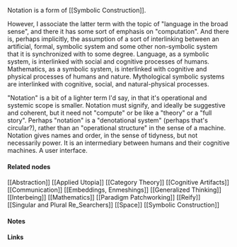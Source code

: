 ---
---

Notation is a form of [[Symbolic Construction]]. 

However, I associate the latter term with the topic of "language in the broad sense", and there it has some sort of emphasis on "computation". And there is, perhaps implicitly, the assumption of a sort of interlinking between an artificial, formal, symbolic system and some other non-symbolic system that it is synchronized with to some degree. Language, as a symbolic system, is interlinked with social and cognitive processes of humans. Mathematics, as a symbolic system, is interlinked with cognitive and physical processes of humans and nature. Mythological symbolic systems are interlinked with cognitive, social, and natural-physical processes. 

"Notation" is a bit of a lighter term I'd say, in that it's operational and systemic scope is smaller. Notation must signify, and ideally be suggestive and coherent, but it need not "compute" or be like a "theory" or a "full story". Perhaps "notation" is a "denotational system" (perhaps that's circular?), rather than an "operational structure" in the sense of a machine. Notation gives names and order, in the sense of tidyness, but not necessarily power. It is an intermediary between humans and their cognitive machines. A user interface. 



#### Related nodes

[[Abstraction]]
[[Applied Utopia]]
[[Category Theory]]
[[Cognitive Artifacts]]
[[Communication]]
[[Embeddings, Enmeshings]]
[[Generalized Thinking]]
[[Interbeing]]
[[Mathematics]]
[[Paradigm Patchworking]]
[[Reify]]
[[Singular and Plural Re_Searchers]]
[[Space]]
[[Symbolic Construction]]



#### Notes




#### Links